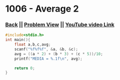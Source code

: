 # 1006 - Average 2

### [Back](./..) || [Problem View](https://judge.beecrowd.com/en/problems/view/1006) || [YouTube video Link](https://www.youtube.com/watch?v=ahoyO9H43PU) 

```c
#include<stdio.h>
int main(){
    float a,b,c,avg;
    scanf("%f%f%f", &a, &b, &c);
    avg = ((a * 2) + (b * 3) + (c * 5))/10;
    printf("MEDIA = %.1f\n", avg);
    
    return 0;
}
```
